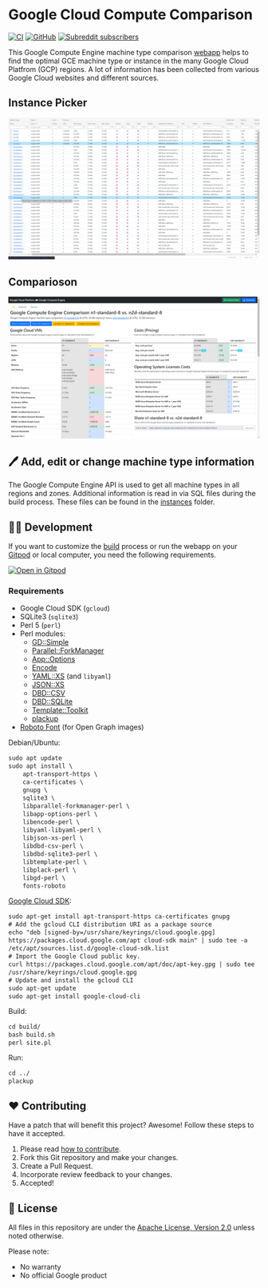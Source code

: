 # Google Cloud Compute Comparison

[![CI](https://github.com/Cyclenerd/google-cloud-compute-machine-types/actions/workflows/build.yml/badge.svg)](https://github.com/Cyclenerd/google-cloud-compute-machine-types/actions/workflows/build.yml)
[![GitHub](https://img.shields.io/github/license/cyclenerd/google-cloud-compute-machine-types)](https://github.com/Cyclenerd/google-cloud-compute-machine-types/blob/master/LICENSE)
[![Subreddit subscribers](https://img.shields.io/reddit/subreddit-subscribers/googlecloud?label=Google%20Cloud%20Platform&style=social)](https://www.reddit.com/r/googlecloud/comments/tbuo5q/google_compute_engine_machine_type_comparison/)


This Google Compute Engine machine type comparison [webapp](https://gcloud-compute.com/) helps to find the optimal GCE machine type or instance in the many Google Cloud Platfrom (GCP) regions. A lot of information has been collected from various Google Cloud websites and different sources.

## Instance Picker

[![Screenshot: gcloud-compute.com - Instance Picker](https://raw.githubusercontent.com/Cyclenerd/google-cloud-compute-machine-types/master/img/grid.jpg?v1)](https://gcloud-compute.com/)

## Comparioson

[![Screenshot: gcloud-compute.com - Comparison](https://raw.githubusercontent.com/Cyclenerd/google-cloud-compute-machine-types/master/img/compare.jpg?v1)](https://gcloud-compute.com/comparison/n1-standard-8/vs/n2d-standard-8.html)

## 🖊️ Add, edit or change machine type information

The Google Compute Engine API is used to get all machine types in all regions and zones.
Additional information is read in via SQL files during the build process.
These files can be found in the [instances](./instances/) folder.

## 🧑‍💻 Development

If you want to customize the [build](./build/) process or run the webapp on your [Gitpod](https://gitpod.io/#https://github.com/Cyclenerd/google-cloud-compute-machine-types) or local computer,
you need the following requirements.

[![Open in Gitpod](https://gitpod.io/button/open-in-gitpod.svg)](https://gitpod.io/#https://github.com/Cyclenerd/google-cloud-compute-machine-types)

### Requirements

* Google Cloud SDK (`gcloud`)
* SQLite3 (`sqlite3`)
* Perl 5 (`perl`)
* Perl modules:
	* [GD::Simple](https://metacpan.org/pod/GD::Simple)
	* [Parallel::ForkManager](https://metacpan.org/pod/Parallel::ForkManager)
	* [App::Options](https://metacpan.org/pod/App::Options)
	* [Encode](https://metacpan.org/pod/Encode)
	* [YAML::XS](https://metacpan.org/pod/YAML::XS) (and `libyaml`)
	* [JSON::XS](https://metacpan.org/pod/JSON::XS)
	* [DBD::CSV](https://metacpan.org/pod/DBD::CSV)
	* [DBD::SQLite](https://metacpan.org/pod/DBD::SQLite)
	* [Template::Toolkit](https://metacpan.org/pod/Template::Toolkit)
	* [plackup](https://metacpan.org/dist/Plack/view/script/plackup)
* [Roboto Font](https://fonts.google.com/specimen/Roboto) (for Open Graph images)

Debian/Ubuntu:
```shell
sudo apt update
sudo apt install \
	apt-transport-https \
	ca-certificates \
	gnupg \
	sqlite3 \
	libparallel-forkmanager-perl \
	libapp-options-perl \
	libencode-perl \
	libyaml-libyaml-perl \
	libjson-xs-perl \
	libdbd-csv-perl \
	libdbd-sqlite3-perl \
	libtemplate-perl \
	libplack-perl \
	libgd-perl \
	fonts-roboto
```

[Google Cloud SDK](https://cloud.google.com/sdk/docs/install#deb):
```shell
sudo apt-get install apt-transport-https ca-certificates gnupg
# Add the gcloud CLI distribution URI as a package source
echo "deb [signed-by=/usr/share/keyrings/cloud.google.gpg] https://packages.cloud.google.com/apt cloud-sdk main" | sudo tee -a /etc/apt/sources.list.d/google-cloud-sdk.list
# Import the Google Cloud public key.
curl https://packages.cloud.google.com/apt/doc/apt-key.gpg | sudo tee /usr/share/keyrings/cloud.google.gpg
# Update and install the gcloud CLI
sudo apt-get update
sudo apt-get install google-cloud-cli
```

Build:
```shell
cd build/
bash build.sh
perl site.pl
```

Run:
```shell
cd ../
plackup
```

## ❤️ Contributing

Have a patch that will benefit this project?
Awesome! Follow these steps to have it accepted.

1. Please read [how to contribute](CONTRIBUTING.md).
1. Fork this Git repository and make your changes.
1. Create a Pull Request.
1. Incorporate review feedback to your changes.
1. Accepted!


## 📜 License

All files in this repository are under the [Apache License, Version 2.0](LICENSE) unless noted otherwise.

Please note:

* No warranty
* No official Google product